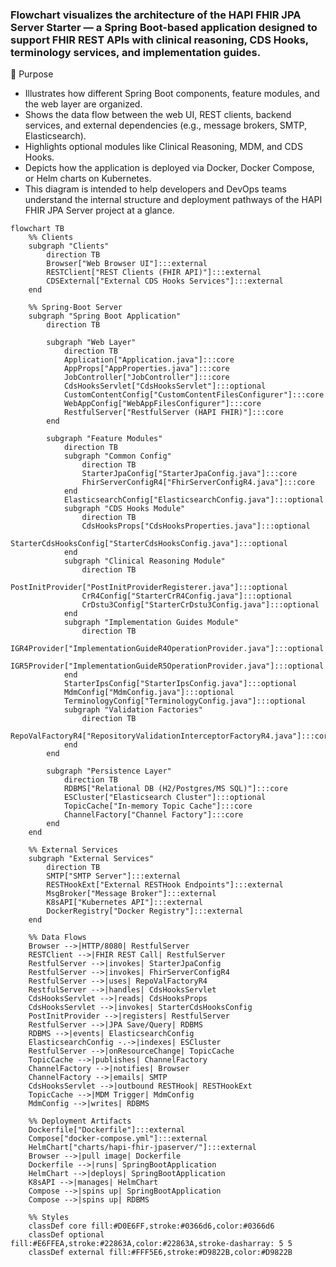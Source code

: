 ### Flowchart visualizes the architecture of the HAPI FHIR JPA Server Starter — a Spring Boot-based application designed to support FHIR REST APIs with clinical reasoning, CDS Hooks, terminology services, and implementation guides.

🎯 Purpose
- Illustrates how different Spring Boot components, feature modules, and the web layer are organized.
- Shows the data flow between the web UI, REST clients, backend services, and external dependencies (e.g., message brokers, SMTP, Elasticsearch).
- Highlights optional modules like Clinical Reasoning, MDM, and CDS Hooks.
- Depicts how the application is deployed via Docker, Docker Compose, or Helm charts on Kubernetes.
- This diagram is intended to help developers and DevOps teams understand the internal structure and deployment pathways of the HAPI FHIR JPA Server project at a glance.

```mermaid
flowchart TB
    %% Clients
    subgraph "Clients"
        direction TB
        Browser["Web Browser UI"]:::external
        RESTClient["REST Clients (FHIR API)"]:::external
        CDSExternal["External CDS Hooks Services"]:::external
    end

    %% Spring-Boot Server
    subgraph "Spring Boot Application"    
        direction TB

        subgraph "Web Layer"
            direction TB
            Application["Application.java"]:::core
            AppProps["AppProperties.java"]:::core
            JobController["JobController"]:::core
            CdsHooksServlet["CdsHooksServlet"]:::optional
            CustomContentConfig["CustomContentFilesConfigurer"]:::core
            WebAppConfig["WebAppFilesConfigurer"]:::core
            RestfulServer["RestfulServer (HAPI FHIR)"]:::core
        end

        subgraph "Feature Modules"
            direction TB
            subgraph "Common Config" 
                direction TB
                StarterJpaConfig["StarterJpaConfig.java"]:::core
                FhirServerConfigR4["FhirServerConfigR4.java"]:::core
            end
            ElasticsearchConfig["ElasticsearchConfig.java"]:::optional
            subgraph "CDS Hooks Module"
                direction TB
                CdsHooksProps["CdsHooksProperties.java"]:::optional
                StarterCdsHooksConfig["StarterCdsHooksConfig.java"]:::optional
            end
            subgraph "Clinical Reasoning Module"
                direction TB
                PostInitProvider["PostInitProviderRegisterer.java"]:::optional
                CrR4Config["StarterCrR4Config.java"]:::optional
                CrDstu3Config["StarterCrDstu3Config.java"]:::optional
            end
            subgraph "Implementation Guides Module"
                direction TB
                IGR4Provider["ImplementationGuideR4OperationProvider.java"]:::optional
                IGR5Provider["ImplementationGuideR5OperationProvider.java"]:::optional
            end
            StarterIpsConfig["StarterIpsConfig.java"]:::optional
            MdmConfig["MdmConfig.java"]:::optional
            TerminologyConfig["TerminologyConfig.java"]:::optional
            subgraph "Validation Factories"
                direction TB
                RepoValFactoryR4["RepositoryValidationInterceptorFactoryR4.java"]:::core
            end
        end

        subgraph "Persistence Layer"
            direction TB
            RDBMS["Relational DB (H2/Postgres/MS SQL)"]:::core
            ESCluster["Elasticsearch Cluster"]:::optional
            TopicCache["In-memory Topic Cache"]:::core
            ChannelFactory["Channel Factory"]:::core
        end
    end

    %% External Services
    subgraph "External Services"
        direction TB
        SMTP["SMTP Server"]:::external
        RESTHookExt["External RESTHook Endpoints"]:::external
        MsgBroker["Message Broker"]:::external
        K8sAPI["Kubernetes API"]:::external
        DockerRegistry["Docker Registry"]:::external
    end

    %% Data Flows
    Browser -->|HTTP/8080| RestfulServer
    RESTClient -->|FHIR REST Call| RestfulServer
    RestfulServer -->|invokes| StarterJpaConfig
    RestfulServer -->|invokes| FhirServerConfigR4
    RestfulServer -->|uses| RepoValFactoryR4
    RestfulServer -->|handles| CdsHooksServlet
    CdsHooksServlet -->|reads| CdsHooksProps
    CdsHooksServlet -->|invokes| StarterCdsHooksConfig
    PostInitProvider -->|registers| RestfulServer
    RestfulServer -->|JPA Save/Query| RDBMS
    RDBMS -->|events| ElasticsearchConfig
    ElasticsearchConfig -.->|indexes| ESCluster
    RestfulServer -->|onResourceChange| TopicCache
    TopicCache -->|publishes| ChannelFactory
    ChannelFactory -->|notifies| Browser
    ChannelFactory -->|emails| SMTP
    CdsHooksServlet -->|outbound RESTHook| RESTHookExt
    TopicCache -->|MDM Trigger| MdmConfig
    MdmConfig -->|writes| RDBMS

    %% Deployment Artifacts
    Dockerfile["Dockerfile"]:::external
    Compose["docker-compose.yml"]:::external
    HelmChart["charts/hapi-fhir-jpaserver/"]:::external
    Browser -->|pull image| Dockerfile
    Dockerfile -->|runs| SpringBootApplication
    HelmChart -->|deploys| SpringBootApplication
    K8sAPI -->|manages| HelmChart
    Compose -->|spins up| SpringBootApplication
    Compose -->|spins up| RDBMS

    %% Styles
    classDef core fill:#D0E6FF,stroke:#0366d6,color:#0366d6
    classDef optional fill:#E6FFEA,stroke:#22863A,color:#22863A,stroke-dasharray: 5 5
    classDef external fill:#FFF5E6,stroke:#D9822B,color:#D9822B
```
